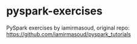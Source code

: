 # pyspark-exercises
PySpark exercises by iamirmasoud, original repo: https://github.com/iamirmasoud/pyspark_tutorials
